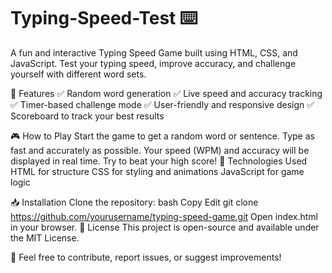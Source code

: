 # Typing-Speed-Test ⌨️
A fun and interactive Typing Speed Game built using HTML, CSS, and JavaScript. Test your typing speed, improve accuracy, and challenge yourself with different word sets.

🚀 Features
✅ Random word generation
✅ Live speed and accuracy tracking
✅ Timer-based challenge mode
✅ User-friendly and responsive design
✅ Scoreboard to track your best results

🎮 How to Play
Start the game to get a random word or sentence.
Type as fast and accurately as possible.
Your speed (WPM) and accuracy will be displayed in real time.
Try to beat your high score!
🔧 Technologies Used
HTML for structure
CSS for styling and animations
JavaScript for game logic

📥 Installation
Clone the repository:
bash
Copy
Edit
git clone https://github.com/yourusername/typing-speed-game.git
Open index.html in your browser.
📜 License
This project is open-source and available under the MIT License.

🌟 Feel free to contribute, report issues, or suggest improvements!
